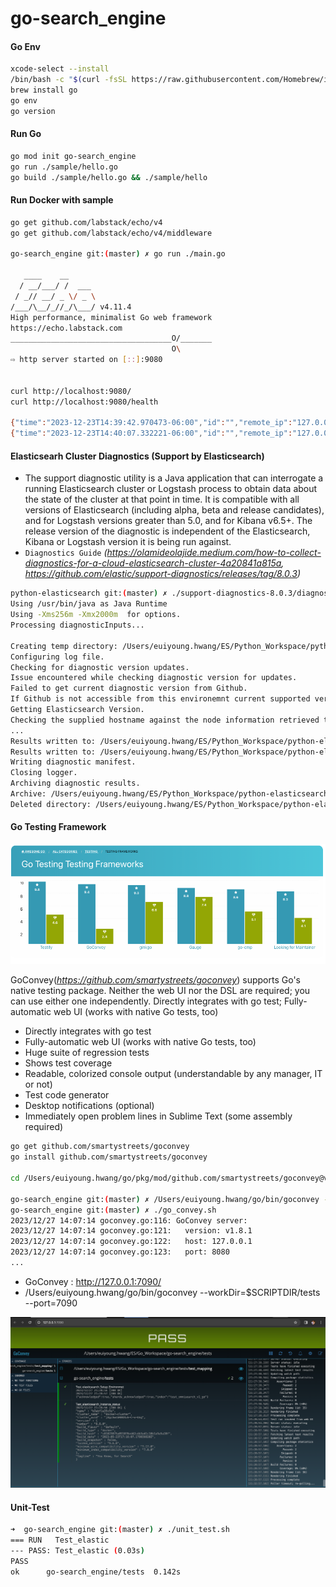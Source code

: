 # go-search_engine


#### Go Env
```bash
xcode-select --install
/bin/bash -c "$(curl -fsSL https://raw.githubusercontent.com/Homebrew/install/master/install.sh)"
brew install go
go env
go version
```


#### Run Go
```bash
go mod init go-search_engine
go run ./sample/hello.go
go build ./sample/hello.go && ./sample/hello
```


#### Run Docker with sample
```bash
go get github.com/labstack/echo/v4
go get github.com/labstack/echo/v4/middleware

go-search_engine git:(master) ✗ go run ./main.go                             

   ____    __
  / __/___/ /  ___
 / _// __/ _ \/ _ \
/___/\__/_//_/\___/ v4.11.4
High performance, minimalist Go web framework
https://echo.labstack.com
____________________________________O/_______
                                    O\
⇨ http server started on [::]:9080


curl http://localhost:9080/
curl http://localhost:9080/health

{"time":"2023-12-23T14:39:42.970473-06:00","id":"","remote_ip":"127.0.0.1","host":"localhost:9080","method":"GET","uri":"/","user_agent":"curl/7.78.0","status":200,"error":"","latency":1875,"latency_human":"1.875µs","bytes_in":0,"bytes_out":13}
{"time":"2023-12-23T14:40:07.332221-06:00","id":"","remote_ip":"127.0.0.1","host":"localhost:9080","method":"GET","uri":"/health","user_agent":"curl/7.78.0","status":200,"error":"","latency":70208,"latency_human":"70.208µs","bytes_in":0,"bytes_out":14}
```

#### Elasticsearh Cluster Diagnostics (Support by Elasticsearch)
- The support diagnostic utility is a Java application that can interrogate a running Elasticsearch cluster or Logstash process to obtain data about the state of the cluster at that point in time. It is compatible with all versions of Elasticsearch (including alpha, beta and release candidates), and for Logstash versions greater than 5.0, and for Kibana v6.5+. The release version of the diagnostic is independent of the Elasticsearch, Kibana or Logstash version it is being run against.
- `Diagnostics Guide` <i>(https://olamideolajide.medium.com/how-to-collect-diagnostics-for-a-cloud-elasticsearch-cluster-4a20841a815a, https://github.com/elastic/support-diagnostics/releases/tag/8.0.3)</i>
```bash
python-elasticsearch git:(master) ✗ ./support-diagnostics-8.0.3/diagnostics.sh --host localhost --port 9209
Using /usr/bin/java as Java Runtime
Using -Xms256m -Xmx2000m  for options.
Processing diagnosticInputs...

Creating temp directory: /Users/euiyoung.hwang/ES/Python_Workspace/python-elasticsearch/local-diagnostics
Configuring log file.
Checking for diagnostic version updates.
Issue encountered while checking diagnostic version for updates.
Failed to get current diagnostic version from Github.
If Github is not accessible from this environemnt current supported version cannot be confirmed.
Getting Elasticsearch Version.
Checking the supplied hostname against the node information retrieved to verify location. This may take some time.
...
Results written to: /Users/euiyoung.hwang/ES/Python_Workspace/python-elasticsearch/local-diagnostics/commercial/watcher_stack.json
Results written to: /Users/euiyoung.hwang/ES/Python_Workspace/python-elasticsearch/local-diagnostics/commercial/xpack.json
Writing diagnostic manifest.
Closing logger.
Archiving diagnostic results.
Archive: /Users/euiyoung.hwang/ES/Python_Workspace/python-elasticsearch/local-diagnostics-20231215-160457.tar.gz was created
Deleted directory: /Users/euiyoung.hwang/ES/Python_Workspace/python-elasticsearch/local-diagnostics.
```


#### Go Testing Framework

![Alt text](./screenshot/go_testing_framework.png)

GoConvey(<i>https://github.com/smartystreets/goconvey</i>) supports Go's native testing package. Neither the web UI nor the DSL are required; you can use either one independently.
Directly integrates with go test; Fully-automatic web UI (works with native Go tests, too)
- Directly integrates with go test
- Fully-automatic web UI (works with native Go tests, too)
- Huge suite of regression tests
- Shows test coverage
- Readable, colorized console output (understandable by any manager, IT or not)
- Test code generator
- Desktop notifications (optional)
- Immediately open problem lines in Sublime Text (some assembly required)
```bash
go get github.com/smartystreets/goconvey
go install github.com/smartystreets/goconvey

cd /Users/euiyoung.hwang/go/pkg/mod/github.com/smartystreets/goconvey@v1.8.1

go-search_engine git:(master) ✗ /Users/euiyoung.hwang/go/bin/goconvey --workDir=$SCRIPTDIR/tests
go-search_engine git:(master) ✗ ./go_convey.sh                                                                                              
2023/12/27 14:07:14 goconvey.go:116: GoConvey server: 
2023/12/27 14:07:14 goconvey.go:121:   version: v1.8.1
2023/12/27 14:07:14 goconvey.go:122:   host: 127.0.0.1
2023/12/27 14:07:14 goconvey.go:123:   port: 8080
...
```
- GoConvey : http://127.0.0.1:7090/
- /Users/euiyoung.hwang/go/bin/goconvey --workDir=$SCRIPTDIR/tests --port=7090

![Alt text](./screenshot/Go-Convey.png)


#### Unit-Test
```bash
➜  go-search_engine git:(master) ✗ ./unit_test.sh
=== RUN   Test_elastic
--- PASS: Test_elastic (0.03s)
PASS
ok      go-search_engine/tests  0.142s
```